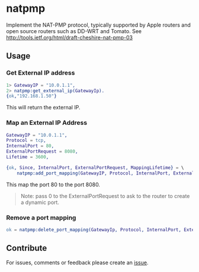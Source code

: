 # natpmp

Implement the NAT-PMP protocol, typically supported by Apple routers and open source
routers such as DD-WRT and Tomato.
See http://tools.ietf.org/html/draft-cheshire-nat-pmp-03

## Usage

### Get External IP address

```erlang
1> GatewayIP = "10.0.1.1",
2> natpmp:get_external_ip(GatewayIp).
{ok,"192.168.1.50"}
```

This will return the external IP.

### Map an External IP Address

```erlang
GatewayIP = "10.0.1.1",
Protocol = tcp,
InternalPort = 80,
ExternalPortRequest = 8080,
Lifetime = 3600,

{ok, Since, InternalPort, ExternalPortRequest, MappingLifetime} = \
    natpmp:add_port_mapping(GatewayIP, Protocol, InternalPort, ExternalPortRequest, Lifetime).
```

This map the port 80 to the port 8080.

> Note: pass 0 to the ExternalPortRequest to ask to the router to create a dynamic port.

### Remove a port mapping

```erlang
ok = natpmp:delete_port_mapping(GatewayIp, Protocol, InternalPort, ExternalPort)
```

## Contribute

For issues, comments or feedback please create an [issue](https://github.com/benoitc/natpmp/issues).
